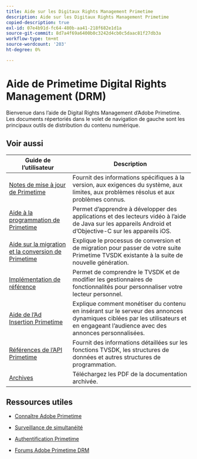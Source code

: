 ```yaml
---
title: Aide sur les Digitaux Rights Management Primetime
description: Aide sur les Digitaux Rights Management Primetime
copied-description: true
exl-id: 07e4b91d-fc64-480b-aa41-218f682e1d1a
source-git-commit: 8d7a4f69a6400b0c3242d4cb0c5daac81f27db3a
workflow-type: tm+mt
source-wordcount: '203'
ht-degree: 0%

---
```


# Aide de Primetime Digital Rights Management (DRM)

Bienvenue dans l’aide de Digital Rights Management d’Adobe Primetime. Les documents répertoriés dans le volet de navigation de gauche sont les principaux outils de distribution du contenu numérique.

## Voir aussi

| Guide de l’utilisateur | Description |
|--- |--- |
| [Notes de mise à jour de Primetime](/help/release-notes/home.md) | Fournit des informations spécifiques à la version, aux exigences du système, aux limites, aux problèmes résolus et aux problèmes connus. |
| [Aide à la programmation de Primetime](/help/programming/home.md) | Permet d’apprendre à développer des applications et des lecteurs vidéo à l’aide de Java sur les appareils Android et d’Objective-C sur les appareils iOS. |
| [Aide sur la migration et la conversion de Primetime](/help/migration-guides/home.md) | Explique le processus de conversion et de migration pour passer de votre suite Primetime TVSDK existante à la suite de nouvelle génération. |
| [Implémentation de référence](/help/android-reference-implementation/home.md) | Permet de comprendre le TVSDK et de modifier les gestionnaires de fonctionnalités pour personnaliser votre lecteur personnel. |
| [Aide de l’Ad Insertion Primetime](/help/primetime-ad-insertion/home.md) | Explique comment monétiser du contenu en insérant sur le serveur des annonces dynamiques ciblées par les utilisateurs et en engageant l’audience avec des annonces personnalisées. |
| [Références de l’API Primetime](/help/reference/api-references.md) | Fournit des informations détaillées sur les fonctions TVSDK, les structures de données et autres structures de programmation. |
| [Archives](https://helpx.adobe.com/primetime/archives.html) | Téléchargez les PDF de la documentation archivée. |

## Ressources utiles

* [Connaître Adobe Primetime](https://www.adobe.com/in/marketing/primetime.html)

* [Surveillance de simultanéité](https://tve.helpdocsonline.com/concurrency-monitoring-introduction)

* [Authentification Primetime](https://tve.helpdocsonline.com/home)

* [Forums Adobe Primetime DRM](https://forums.adobe.com/community/adobe_access)

